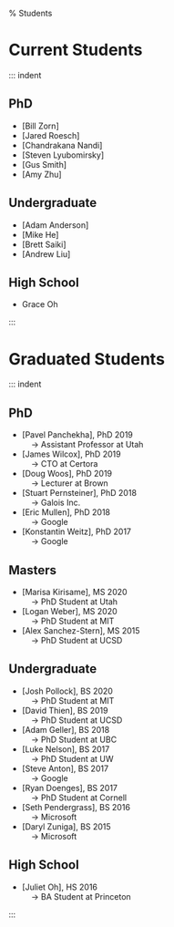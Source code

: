 % Students

# Current Students

::: indent

## PhD

  - [Bill Zorn]
  - [Jared Roesch]
  - [Chandrakana Nandi]
  - [Steven Lyubomirsky]
  - [Gus Smith]
  - [Amy Zhu]

## Undergraduate

  - [Adam Anderson]
  - [Mike He]
  - [Brett Saiki]
  - [Andrew Liu]

## High School

  - Grace Oh

:::

# Graduated Students

::: indent

## PhD

  - [Pavel Panchekha], PhD 2019 <br>
      &nbsp; &nbsp; &rarr; Assistant Professor at Utah
  - [James Wilcox], PhD 2019 <br>
      &nbsp; &nbsp; &rarr; CTO at Certora
  - [Doug Woos], PhD 2019 <br>
      &nbsp; &nbsp; &rarr; Lecturer at Brown
  - [Stuart Pernsteiner], PhD 2018 <br>
      &nbsp; &nbsp; &rarr; Galois Inc.
  - [Eric Mullen], PhD 2018 <br>
      &nbsp; &nbsp; &rarr; Google
  - [Konstantin Weitz], PhD 2017 <br>
      &nbsp; &nbsp; &rarr; Google

## Masters

  - [Marisa Kirisame], MS 2020 <br>
      &nbsp; &nbsp; &rarr; PhD Student at Utah
  - [Logan Weber], MS 2020 <br>
      &nbsp; &nbsp; &rarr; PhD Student at MIT
  - [Alex Sanchez-Stern], MS 2015 <br>
      &nbsp; &nbsp; &rarr; PhD Student at UCSD

## Undergraduate

  - [Josh Pollock], BS 2020 <br>
      &nbsp; &nbsp; &rarr; PhD Student at MIT
  - [David Thien], BS 2019 <br>
      &nbsp; &nbsp; &rarr; PhD Student at UCSD
  - [Adam Geller], BS 2018 <br>
      &nbsp; &nbsp; &rarr; PhD Student at UBC
  - [Luke Nelson], BS 2017 <br>
      &nbsp; &nbsp; &rarr; PhD Student at UW
  - [Steve Anton], BS 2017 <br>
      &nbsp; &nbsp; &rarr; Google
  - [Ryan Doenges], BS 2017 <br>
      &nbsp; &nbsp; &rarr; PhD Student at Cornell
  - [Seth Pendergrass], BS 2016 <br>
      &nbsp; &nbsp; &rarr; Microsoft
  - [Daryl Zuniga], BS 2015 <br>
      &nbsp; &nbsp; &rarr; Microsoft

## High School

  - [Juliet Oh], HS 2016 <br>
      &nbsp; &nbsp; &rarr; BA Student at Princeton

:::
